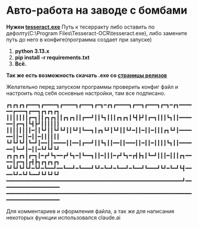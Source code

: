 # Авто-работа на заводе с бомбами 
**Нужен [tesseract.exe](https://github.com/UB-Mannheim/tesseract/wiki)**
Путь к тесерракту либо оставить по дефолту(C:\Program Files\Tesseract-OCR\tesseract.exe), либо замените путь до него в конфиге(программа создает при запуске)

1. __python 3.13.x__ 
2. __pip install -r requirements.txt__
3. __Всё.__

**Так же есть возможность скачать .exe со [страницы релизов](https://github.com/ekiskis/auto-bomb-aneurizm/releases)**


Желательно перед запуском программы проверить конфиг файл и настроить под себя основные настройки, там все подписано.

┏┓┏┓┏┓┏━━━┓┏━━━━┓┏━━━━┓┏━━━┓┏━┓━┏┓┏━━━━┓┏━━┓┏━━━┓┏━┓━┏┓━━━━━━┏━━━┓┏━━┓┏┓┏┓┏┓
┃┃┃┃┃┃┃┏━┓┃┃┏┓┏┓┃┃┏┓┏┓┃┃┏━━┛┃┃┗┓┃┃┃┏┓┏┓┃┗┫┣┛┃┏━┓┃┃┃┗┓┃┃━━━━━━┃┏━┓┃┗┫┣┛┃┃┃┃┃┃
┃┃┃┃┃┃┃┃━┃┃┗┛┃┃┗┛┗┛┃┃┗┛┃┗━━┓┃┏┓┗┛┃┗┛┃┃┗┛━┃┃━┃┃━┃┃┃┏┓┗┛┃━━━━━━┃┃━┃┃━┃┃━┃┃┃┃┃┃
┗┛┗┛┗┛┃┗━┛┃━━┃┃━━━━┃┃━━┃┏━━┛┃┃┗┓┃┃━━┃┃━━━┃┃━┃┃━┃┃┃┃┗┓┃┃━━━━━━┃┗━┛┃━┃┃━┗┛┗┛┗┛
┏┓┏┓┏┓┃┏━┓┃━┏┛┗┓━━┏┛┗┓━┃┗━━┓┃┃━┃┃┃━┏┛┗┓━┏┫┣┓┃┗━┛┃┃┃━┃┃┃┏┓━━━━┃┏━┓┃┏┫┣┓┏┓┏┓┏┓
┗┛┗┛┗┛┗┛━┗┛━┗━━┛━━┗━━┛━┗━━━┛┗┛━┗━┛━┗━━┛━┗━━┛┗━━━┛┗┛━┗━┛┗┫━━━━┗┛━┗┛┗━━┛┗┛┗┛┗┛
━━━━━━━━━━━━━━━━━━━━━━━━━━━━━━━━━━━━━━━━━━━━━━━━━━━━━━━━┛━━━━━━━━━━━━━━━━━━━
━━━━━━━━━━━━━━━━━━━━━━━━━━━━━━━━━━━━━━━━━━━━━━━━━━━━━━━━━━━━━━━━━━━━━━━━━━━━

Для комментариев и оформления файла, а так же для написания некоторых функции использовался claude.ai
